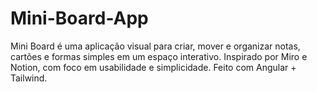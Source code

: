 # Mini-Board-App
Mini Board é uma aplicação visual para criar, mover e organizar notas, cartões e formas simples em um espaço interativo. Inspirado por Miro e Notion, com foco em usabilidade e simplicidade. Feito com Angular + Tailwind.
